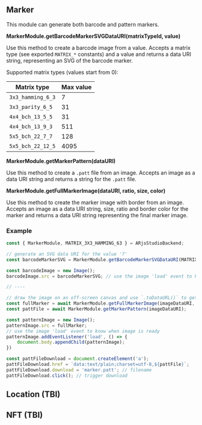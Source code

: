 ## Marker

This module can generate both barcode and pattern markers.

**MarkerModule.getBarcodeMarkerSVGDataURI(matrixTypeId, value)**

Use this method to create a barcode image from a value.
Accepts a matrix type (see exported `MATRIX_*` constants) and a value and returns a data URI string,
representing an SVG of the barcode marker.

Supported matrix types (values start from 0):

| Matrix type       | Max value   |
| ----------------- | ----------- |
| `3x3_hamming_6_3` |           7 |
| `3x3_parity_6_5`  |          31 |
| `4x4_bch_13_5_5`  |          31 |
| `4x4_bch_13_9_3`  |         511 |
| `5x5_bch_22_7_7`  |         128 |
| `5x5_bch_22_12_5` |        4095 |

**MarkerModule.getMarkerPattern(dataURI)**

Use this method to create a `.patt` file from an image.
Accepts an image as a data URI string and returns a string for the `.patt` file.

**MarkerModule.getFullMarkerImage(dataURI, ratio, size, color)**

Use this method to create the marker image with border from an image.
Accepts an image as a data URI string, size, ratio and border color for the marker and returns
a data URI string representing the final marker image.

### Example

```js
const { MarkerModule, MATRIX_3X3_HAMMING_63 } = ARjsStudioBackend;

// generate an SVG data URI for the value '7'
const barcodeMarkerSVG = MarkerModule.getBarcodeMarkerSVGDataURI(MATRIX_3X3_HAMMING_63, 7);

const barcodeImage = new Image();
barcodeImage.src = barcodeMarkerSVG; // use the image 'load' event to know when image is ready

// ----

// draw the image on an off-screen canvas and use `.toDataURL()` to get a data URI
const fullMarker = await MarkerModule.getFullMarkerImage(imageDataURI, 1.0, 100, 'black');
const pattFile = await MarkerModule.getMarkerPattern(imageDataURI);

const patternImage = new Image();
patternImage.src = fullMarker;
// use the image 'load' event to know when image is ready
patternImage.addEventListener('load', () => {
    document.body.appendChild(patternImage);
})

const pattFileDownload = document.createElement('a');
pattFileDownload.href = `data:text/plain;charset=utf-8,${pattFile}`;
pattFileDownload.download = 'marker.patt'; // filename
pattFileDownload.click(); // trigger download
```

## Location (TBI)

## NFT (TBI)

